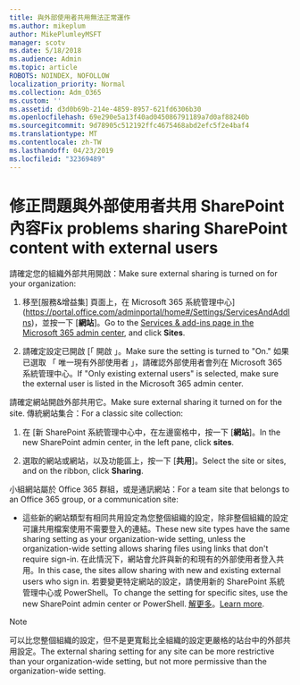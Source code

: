 ```yaml
---
title: 與外部使用者共用無法正常運作
ms.author: mikeplum
author: MikePlumleyMSFT
manager: scotv
ms.date: 5/18/2018
ms.audience: Admin
ms.topic: article
ROBOTS: NOINDEX, NOFOLLOW
localization_priority: Normal
ms.collection: Adm_O365
ms.custom: ''
ms.assetid: d3d0b69b-214e-4859-8957-621fd6306b30
ms.openlocfilehash: 69e290e5a13f40ad045086791189a7d0af88240b
ms.sourcegitcommit: 9d78905c512192ffc4675468abd2efc5f2e4baf4
ms.translationtype: MT
ms.contentlocale: zh-TW
ms.lasthandoff: 04/23/2019
ms.locfileid: "32369489"
---
```

# <a name="fix-problems-sharing-sharepoint-content-with-external-users"></a><span data-ttu-id="1d5d1-102">修正問題與外部使用者共用 SharePoint 內容</span><span class="sxs-lookup"><span data-stu-id="1d5d1-102">Fix problems sharing SharePoint content with external users</span></span>

<span data-ttu-id="1d5d1-103">請確定您的組織外部共用開啟：</span><span class="sxs-lookup"><span data-stu-id="1d5d1-103">Make sure external sharing is turned on for your organization:</span></span>
  
1. <span data-ttu-id="1d5d1-104">移至[服務&amp;增益集] 頁面上，在 Microsoft 365 系統管理中心](https://portal.office.com/adminportal/home#/Settings/ServicesAndAddIns)，並按一下 [**網站**]。</span><span class="sxs-lookup"><span data-stu-id="1d5d1-104">Go to the [Services &amp; add-ins page in the Microsoft 365 admin center](https://portal.office.com/adminportal/home#/Settings/ServicesAndAddIns), and click **Sites**.</span></span>
    
2. <span data-ttu-id="1d5d1-105">請確定設定已開啟 [「 開啟 」。</span><span class="sxs-lookup"><span data-stu-id="1d5d1-105">Make sure the setting is turned to "On."</span></span> <span data-ttu-id="1d5d1-106">如果已選取 「 唯一現有外部使用者 」，請確認外部使用者會列在 Microsoft 365 系統管理中心。</span><span class="sxs-lookup"><span data-stu-id="1d5d1-106">If "Only existing external users" is selected, make sure the external user is listed in the Microsoft 365 admin center.</span></span>
    
<span data-ttu-id="1d5d1-107">請確定網站開啟外部共用它。</span><span class="sxs-lookup"><span data-stu-id="1d5d1-107">Make sure external sharing it turned on for the site.</span></span> <span data-ttu-id="1d5d1-108">傳統網站集合：</span><span class="sxs-lookup"><span data-stu-id="1d5d1-108">For a classic site collection:</span></span>
  
1. <span data-ttu-id="1d5d1-109">在 [新 SharePoint 系統管理中心中，在左邊窗格中，按一下 [**網站**]。</span><span class="sxs-lookup"><span data-stu-id="1d5d1-109">In the new SharePoint admin center, in the left pane, click **sites**.</span></span>
    
2. <span data-ttu-id="1d5d1-110">選取的網站或網站，以及功能區上，按一下 [**共用**]。</span><span class="sxs-lookup"><span data-stu-id="1d5d1-110">Select the site or sites, and on the ribbon, click **Sharing**.</span></span>
    
<span data-ttu-id="1d5d1-111">小組網站屬於 Office 365 群組，或是通訊網站：</span><span class="sxs-lookup"><span data-stu-id="1d5d1-111">For a team site that belongs to an Office 365 group, or a communication site:</span></span>
  
- <span data-ttu-id="1d5d1-112">這些新的網站類型有相同共用設定為您整個組織的設定，除非整個組織的設定可讓共用檔案使用不需要登入的連結。</span><span class="sxs-lookup"><span data-stu-id="1d5d1-112">These new site types have the same sharing setting as your organization-wide setting, unless the organization-wide setting allows sharing files using links that don't require sign-in.</span></span> <span data-ttu-id="1d5d1-113">在此情況下，網站會允許與新的和現有的外部使用者登入共用。</span><span class="sxs-lookup"><span data-stu-id="1d5d1-113">In this case, the sites allow sharing with new and existing external users who sign in.</span></span> <span data-ttu-id="1d5d1-114">若要變更特定網站的設定，請使用新的 SharePoint 系統管理中心或 PowerShell。</span><span class="sxs-lookup"><span data-stu-id="1d5d1-114">To change the setting for specific sites, use the new SharePoint admin center or PowerShell.</span></span> <span data-ttu-id="1d5d1-115">[解更多](https://go.microsoft.com/fwlink/?linkid=871863)。</span><span class="sxs-lookup"><span data-stu-id="1d5d1-115">[Learn more](https://go.microsoft.com/fwlink/?linkid=871863).</span></span>
    
> [!NOTE]
> <span data-ttu-id="1d5d1-116">可以比您整個組織的設定，但不是更寬鬆比全組織的設定更嚴格的站台中的外部共用設定。</span><span class="sxs-lookup"><span data-stu-id="1d5d1-116">The external sharing setting for any site can be more restrictive than your organization-wide setting, but not more permissive than the organization-wide setting.</span></span> 
  

